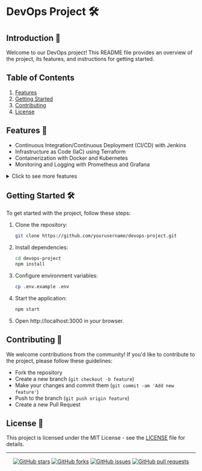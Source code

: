 # DevOps Project 🛠️

## Introduction 🚀
Welcome to our DevOps project! This README file provides an overview of the project, its features, and instructions for getting started.

## Table of Contents
1. [Features](#features)
2. [Getting Started](#getting-started)
3. [Contributing](#contributing)
4. [License](#license)

## Features 🎉
- Continuous Integration/Continuous Deployment (CI/CD) with Jenkins
- Infrastructure as Code (IaC) using Terraform
- Containerization with Docker and Kubernetes
- Monitoring and Logging with Prometheus and Grafana

<details>
<summary>Click to see more features</summary>

- Automated testing with Selenium
- Centralized logging with ELK Stack
- Scalable infrastructure on AWS/Azure/GCP
</details>

## Getting Started 🛠️
To get started with the project, follow these steps:

1. Clone the repository:
    ```bash
    git clone https://github.com/yourusername/devops-project.git
    ```

2. Install dependencies:
    ```bash
    cd devops-project
    npm install
    ```

3. Configure environment variables:
    ```bash
    cp .env.example .env
    ```

4. Start the application:
    ```bash
    npm start
    ```

5. Open http://localhost:3000 in your browser.

## Contributing 🤝
We welcome contributions from the community! If you'd like to contribute to the project, please follow these guidelines:

- Fork the repository
- Create a new branch (`git checkout -b feature`)
- Make your changes and commit them (`git commit -am 'Add new feature'`)
- Push to the branch (`git push origin feature`)
- Create a new Pull Request

## License 📝
This project is licensed under the MIT License - see the [LICENSE](LICENSE) file for details.

---

<div align="center">
  <a href="https://github.com/yourusername/devops-project/stargazers"><img src="https://img.shields.io/github/stars/yourusername/devops-project.svg?style=social&label=Star" alt="GitHub stars"></a>
  <a href="https://github.com/yourusername/devops-project/network/members"><img src="https://img.shields.io/github/forks/yourusername/devops-project.svg?style=social&label=Fork" alt="GitHub forks"></a>
  <a href="https://github.com/yourusername/devops-project/issues"><img src="https://img.shields.io/github/issues/yourusername/devops-project.svg?style=flat" alt="GitHub issues"></a>
  <a href="https://github.com/yourusername/devops-project/pulls"><img src="https://img.shields.io/github/issues-pr/yourusername/devops-project.svg?style=flat" alt="GitHub pull requests"></a>
</div>
